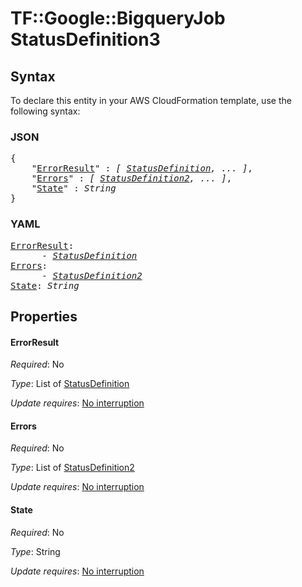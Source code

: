 # TF::Google::BigqueryJob StatusDefinition3

## Syntax

To declare this entity in your AWS CloudFormation template, use the following syntax:

### JSON

<pre>
{
    "<a href="#errorresult" title="ErrorResult">ErrorResult</a>" : <i>[ <a href="statusdefinition.md">StatusDefinition</a>, ... ]</i>,
    "<a href="#errors" title="Errors">Errors</a>" : <i>[ <a href="statusdefinition2.md">StatusDefinition2</a>, ... ]</i>,
    "<a href="#state" title="State">State</a>" : <i>String</i>
}
</pre>

### YAML

<pre>
<a href="#errorresult" title="ErrorResult">ErrorResult</a>: <i>
      - <a href="statusdefinition.md">StatusDefinition</a></i>
<a href="#errors" title="Errors">Errors</a>: <i>
      - <a href="statusdefinition2.md">StatusDefinition2</a></i>
<a href="#state" title="State">State</a>: <i>String</i>
</pre>

## Properties

#### ErrorResult

_Required_: No

_Type_: List of <a href="statusdefinition.md">StatusDefinition</a>

_Update requires_: [No interruption](https://docs.aws.amazon.com/AWSCloudFormation/latest/UserGuide/using-cfn-updating-stacks-update-behaviors.html#update-no-interrupt)

#### Errors

_Required_: No

_Type_: List of <a href="statusdefinition2.md">StatusDefinition2</a>

_Update requires_: [No interruption](https://docs.aws.amazon.com/AWSCloudFormation/latest/UserGuide/using-cfn-updating-stacks-update-behaviors.html#update-no-interrupt)

#### State

_Required_: No

_Type_: String

_Update requires_: [No interruption](https://docs.aws.amazon.com/AWSCloudFormation/latest/UserGuide/using-cfn-updating-stacks-update-behaviors.html#update-no-interrupt)

